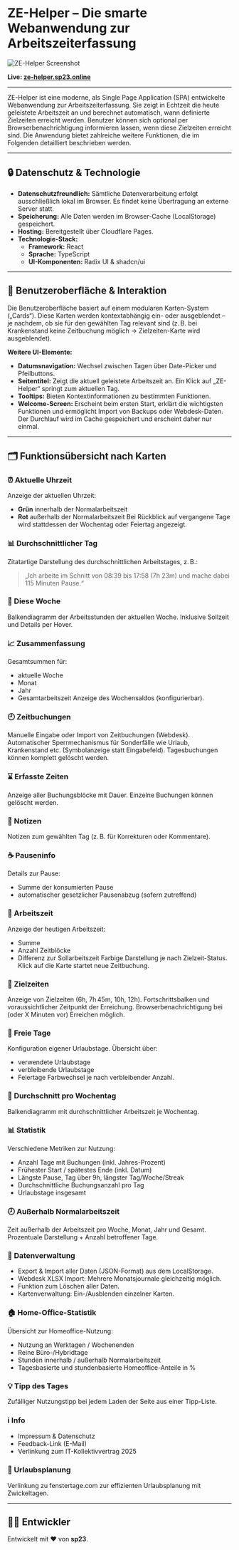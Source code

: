 # ZE-Helper – Die smarte Webanwendung zur Arbeitszeiterfassung

![ZE-Helper Screenshot](https://sp23.online/images/ze-helper-screenshot.png)

**Live: [ze-helper.sp23.online](https://ze-helper.sp23.online)**

---

ZE-Helper ist eine moderne, als Single Page Application (SPA) entwickelte Webanwendung zur Arbeitszeiterfassung. Sie zeigt in Echtzeit die heute geleistete Arbeitszeit an und berechnet automatisch, wann definierte Zielzeiten erreicht werden. Benutzer können sich optional per Browserbenachrichtigung informieren lassen, wenn diese Zielzeiten erreicht sind. Die Anwendung bietet zahlreiche weitere Funktionen, die im Folgenden detailliert beschrieben werden.

---

## 🔒 Datenschutz & Technologie

*   **Datenschutzfreundlich:** Sämtliche Datenverarbeitung erfolgt ausschließlich lokal im Browser. Es findet keine Übertragung an externe Server statt.
*   **Speicherung:** Alle Daten werden im Browser-Cache (LocalStorage) gespeichert.
*   **Hosting:** Bereitgestellt über Cloudflare Pages.
*   **Technologie-Stack:**
    *   **Framework:** React
    *   **Sprache:** TypeScript
    *   **UI-Komponenten:** Radix UI & shadcn/ui

---

## 🧩 Benutzeroberfläche & Interaktion

Die Benutzeroberfläche basiert auf einem modularen Karten-System („Cards“). Diese Karten werden kontextabhängig ein- oder ausgeblendet – je nachdem, ob sie für den gewählten Tag relevant sind (z. B. bei Krankenstand keine Zeitbuchung möglich → Zielzeiten-Karte wird ausgeblendet).

**Weitere UI-Elemente:**

*   **Datumsnavigation:** Wechsel zwischen Tagen über Date-Picker und Pfeilbuttons.
*   **Seitentitel:** Zeigt die aktuell geleistete Arbeitszeit an. Ein Klick auf „ZE-Helper“ springt zum aktuellen Tag.
*   **Tooltips:** Bieten Kontextinformationen zu bestimmten Funktionen.
*   **Welcome-Screen:** Erscheint beim ersten Start, erklärt die wichtigsten Funktionen und ermöglicht Import von Backups oder Webdesk-Daten. Der Durchlauf wird im Cache gespeichert und erscheint daher nur einmal.

---

## 🗂 Funktionsübersicht nach Karten

### ⏰ Aktuelle Uhrzeit

Anzeige der aktuellen Uhrzeit:
*   **Grün** innerhalb der Normalarbeitszeit
*   **Rot** außerhalb der Normalarbeitszeit
Bei Rückblick auf vergangene Tage wird stattdessen der Wochentag oder Feiertag angezeigt.

### 📊 Durchschnittlicher Tag

Zitatartige Darstellung des durchschnittlichen Arbeitstages, z. B.:
> „Ich arbeite im Schnitt von 08:39 bis 17:58 (7h 23m) und mache dabei 115 Minuten Pause.“

### 📅 Diese Woche

Balkendiagramm der Arbeitsstunden der aktuellen Woche. Inklusive Sollzeit und Details per Hover.

### 📈 Zusammenfassung

Gesamtsummen für:
*   aktuelle Woche
*   Monat
*   Jahr
*   Gesamtarbeitszeit
Anzeige des Wochensaldos (konfigurierbar).

### 🕘 Zeitbuchungen

Manuelle Eingabe oder Import von Zeitbuchungen (Webdesk). Automatischer Sperrmechanismus für Sonderfälle wie Urlaub, Krankenstand etc. (Symbolanzeige statt Eingabefeld). Tagesbuchungen können komplett gelöscht werden.

### ⌛ Erfasste Zeiten

Anzeige aller Buchungsblöcke mit Dauer. Einzelne Buchungen können gelöscht werden.

### 📝 Notizen

Notizen zum gewählten Tag (z. B. für Korrekturen oder Kommentare).

### ☕ Pauseninfo

Details zur Pause:
*   Summe der konsumierten Pause
*   automatischer gesetzlicher Pausenabzug (sofern zutreffend)

### 🧮 Arbeitszeit

Anzeige der heutigen Arbeitszeit:
*   Summe
*   Anzahl Zeitblöcke
*   Differenz zur Sollarbeitszeit
Farbige Darstellung je nach Zielzeit-Status. Klick auf die Karte startet neue Zeitbuchung.

### 🎯 Zielzeiten

Anzeige von Zielzeiten (6h, 7h 45m, 10h, 12h). Fortschrittsbalken und voraussichtlicher Zeitpunkt der Erreichung. Browserbenachrichtigung bei (oder X Minuten vor) Erreichen möglich.

### 🌴 Freie Tage

Konfiguration eigener Urlaubstage. Übersicht über:
*   verwendete Urlaubstage
*   verbleibende Urlaubstage
*   Feiertage
Farbwechsel je nach verbleibender Anzahl.

### 📆 Durchschnitt pro Wochentag

Balkendiagramm mit durchschnittlicher Arbeitszeit je Wochentag.

### 📊 Statistik

Verschiedene Metriken zur Nutzung:
*   Anzahl Tage mit Buchungen (inkl. Jahres-Prozent)
*   Frühester Start / spätestes Ende (inkl. Datum)
*   Längste Pause, Tag über 9h, längster Tag/Woche/Streak
*   Durchschnittliche Buchungsanzahl pro Tag
*   Urlaubstage insgesamt

### 🕗 Außerhalb Normalarbeitszeit

Zeit außerhalb der Arbeitszeit pro Woche, Monat, Jahr und Gesamt. Prozentuale Darstellung + Anzahl betroffener Tage.

### 💾 Datenverwaltung

*   Export & Import aller Daten (JSON-Format) aus dem LocalStorage.
*   Webdesk XLSX Import: Mehrere Monatsjournale gleichzeitig möglich.
*   Funktion zum Löschen aller Daten.
*   Kartenverwaltung: Ein-/Ausblenden einzelner Karten.

### 🏠 Home-Office-Statistik

Übersicht zur Homeoffice-Nutzung:
*   Nutzung an Werktagen / Wochenenden
*   Reine Büro-/Hybridtage
*   Stunden innerhalb / außerhalb Normalarbeitszeit
*   Tagesbasierte und stundenbasierte Homeoffice-Anteile in %

### 💡 Tipp des Tages

Zufälliger Nutzungstipp bei jedem Laden der Seite aus einer Tipp-Liste.

### ℹ️ Info

*   Impressum & Datenschutz
*   Feedback-Link (E-Mail)
*   Verlinkung zum IT-Kollektivvertrag 2025

### 📆 Urlaubsplanung

Verlinkung zu fenstertage.com zur effizienten Urlaubsplanung mit Zwickeltagen.

---

## 👨‍💻 Entwickler

Entwickelt mit ❤️ von **sp23**.
